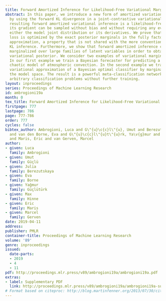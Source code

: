 ```yaml
---
title: Forward Amortized Inference for Likelihood-Free Variational Marginalization
abstract: In this paper, we introduce a new form of amortized variational inference
  by using the forward KL divergence in a joint-contrastive variational loss. The
  resulting forward amortized variational inference is a likelihood-free method as
  its gradient can be sampled without bias and without requiring any evaluation of
  either the model joint distribution or its derivatives. We prove that our new variational
  loss is optimized by the exact posterior marginals in the fully factorized mean-field
  approximation, a property that is not shared with the more conventional reverse
  KL inference. Furthermore, we show that forward amortized inference can be easily
  marginalized over large families of latent variables in order to obtain a marginalized
  variational posterior. We consider two examples of variational marginalization.
  In our first example we train a Bayesian forecaster for predicting a simplified
  chaotic model of atmospheric convection. In the second example we train an amortized
  variational approximation of a Bayesian optimal classifier by marginalizing over
  the model space. The result is a powerful meta-classification network that can solve
  arbitrary classification problems without further training.
layout: inproceedings
series: Proceedings of Machine Learning Research
id: ambrogioni19a
month: 0
tex_title: Forward Amortized Inference for Likelihood-Free Variational Marginalization
firstpage: 777
lastpage: 786
page: 777-786
order: 777
cycles: false
bibtex_author: Ambrogioni, Luca and G\"{u}\c{c}l\"{u}, Umut and Berezutskaya, Julia
  and van den Borne, Eva and G\"{u}\c{c}l\"{u}t\"{u}rk, Ya\v{g}mur and Hinne, Max
  and Maris, Eric and van Gerven, Marcel
author:
- given: Luca
  family: Ambrogioni
- given: Umut
  family: Güçlü
- given: Julia
  family: Berezutskaya
- given: Eva
  family: Borne
- given: Yaǧmur
  family: Güçlütürk
- given: Max
  family: Hinne
- given: Eric
  family: Maris
- given: Marcel
  family: Gerven
date: 2019-04-11
address: 
publisher: PMLR
container-title: Proceedings of Machine Learning Research
volume: '89'
genre: inproceedings
issued:
  date-parts:
  - 2019
  - 4
  - 11
pdf: http://proceedings.mlr.press/v89/ambrogioni19a/ambrogioni19a.pdf
extras:
- label: Supplementary PDF
  link: http://proceedings.mlr.press/v89/ambrogioni19a/ambrogioni19a-supp.pdf
# Format based on citeproc: http://blog.martinfenner.org/2013/07/30/citeproc-yaml-for-bibliographies/
---
```


